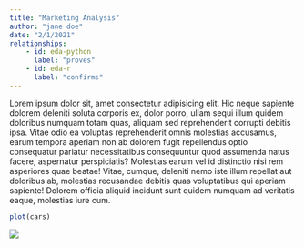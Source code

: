 ```yaml
---
title: "Marketing Analysis"
author: "jane doe"
date: "2/1/2021"
relationships:
    - id: eda-python
      label: "proves"
    - id: eda-r
      label: "confirms"
---
```


Lorem ipsum dolor sit, amet consectetur adipisicing elit. Hic neque sapiente dolorem deleniti soluta corporis ex, dolor porro, ullam sequi illum quidem doloribus numquam totam quas, aliquam sed reprehenderit corrupti debitis ipsa. Vitae odio ea voluptas reprehenderit omnis molestias accusamus, earum tempora aperiam non ab dolorem fugit repellendus optio consequatur pariatur necessitatibus consequuntur quod assumenda natus facere, aspernatur perspiciatis? Molestias earum vel id distinctio nisi rem asperiores quae beatae! Vitae, cumque, deleniti nemo iste illum repellat aut doloribus ab, molestias recusandae debitis quas voluptatibus qui aperiam sapiente! Dolorem officia aliquid incidunt sunt quidem numquam ad veritatis eaque, molestias iure cum.

``` r
plot(cars)
```

![](/analysis/marketing_files/figure-commonmark/unnamed-chunk-1-1.png)
